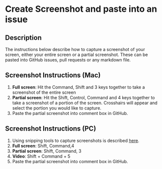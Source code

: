 # Create Screenshot and paste into an issue

## Description
The instructions below describe how to capture a screenshot of your screen, either your entire screen or a partial screenshot. These can be pasted into GitHub issues, pull requests or any markdown file. 

## Screenshot Instructions (Mac)
1. **Full screen**: Hit the Command, Shift and 3 keys together to take a screenshot of the entire screen
1. **Partial screen**: Hit the Shift, Control, Command and 4 keys together to take a screenshot of a portion of the screen. Crosshairs will appear and select the portion you would like to capture.
1. Paste the partial screenshot into comment box in GitHub.

## Screenshot Instructions (PC)
1. Using snipping tools to capture screenshots is described [here](https://support.microsoft.com/en-us/windows/use-snipping-tool-to-capture-screenshots-00246869-1843-655f-f220-97299b865f6b).
1. **Full screen**: Shift, Command,4 
1. **Partial screen**: Shift, Command, 3 
1. **Video**: Shift + Command + 5
1. Paste the partial screenshot into comment box in GitHub.

